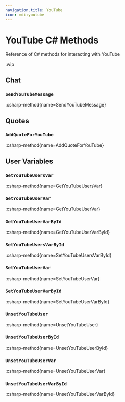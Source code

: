 ```yaml
---
navigation.title: YouTube
icon: mdi:youtube
---
```


# YouTube C# Methods
Reference of C# methods for interacting with YouTube

:wip

## Chat
### `SendYouTubeMessage`
:csharp-method{name=SendYouTubeMessage}

## Quotes
### `AddQuoteForYouTube`
:csharp-method{name=AddQuoteForYouTube}

## User Variables
### `GetYouTubeUsersVar`
:csharp-method{name=GetYouTubeUsersVar}

### `GetYouTubeUserVar`
:csharp-method{name=GetYouTubeUserVar}

### `GetYouTubeUserVarById`
:csharp-method{name=GetYouTubeUserVarById}

### `SetYouTubeUsersVarById`
:csharp-method{name=SetYouTubeUsersVarById}

### `SetYouTubeUserVar`
:csharp-method{name=SetYouTubeUserVar}

### `SetYouTubeUserVarById`
:csharp-method{name=SetYouTubeUserVarById}

### `UnsetYouTubeUser`
:csharp-method{name=UnsetYouTubeUser}

### `UnsetYouTubeUserById`
:csharp-method{name=UnsetYouTubeUserById}

### `UnsetYouTubeUserVar`
:csharp-method{name=UnsetYouTubeUserVar}

### `UnsetYouTubeUserVarById`
:csharp-method{name=UnsetYouTubeUserVarById}